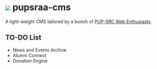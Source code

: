 <img src="http://s15.postimg.org/4s3uzx5if/Logo_PUP_Alumni_1.png"> pupsraa-cms
===========

A light-weight CMS tailored by a bunch of [PUP-SRC Web Enthusiasts](https://github.com/2010-DEV-SR-0).

## TO-DO List

* News and Events Archive
* Alumni Connect
* Donation Engine
